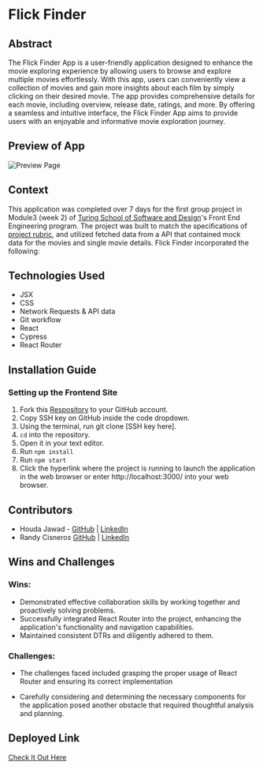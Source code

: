 # Flick Finder 

## Abstract
The Flick Finder App is a user-friendly application designed to enhance the movie exploring experience by allowing users to browse and explore multiple movies effortlessly. With this app, users can conveniently view a collection of movies and gain more insights about each film by simply clicking on their desired movie. The app provides comprehensive details for each movie, including overview, release date, ratings, and more. By offering a seamless and intuitive interface, the Flick Finder App aims to provide users with an enjoyable and informative movie exploration journey.

## Preview of App
![Preview Page](https://media.giphy.com/media/akKOA7IwTXi3fSRKaj/giphy.gif)

## Context
This application was completed over 7 days for the first group project in Module3 (week 2) of [Turing School of Software and Design](https://turing.edu/)'s Front End Engineering program. The project was built to match the specifications of [project rubric](https://frontend.turing.edu/projects/module-3/rancid-tomatillos-v3.html), and utilized fetched data from a API that contained mock data for the movies and single movie details. Flick Finder incorporated the following:

## Technologies Used
* JSX
* CSS
* Network Requests & API data
* Git workflow
* React
* Cypress
* React Router


## Installation Guide
### Setting up the Frontend Site
1. Fork this [Respository](https://github.com/hjawad22/rancid-tomatillos) to your GitHub account.
2. Copy SSH key on GitHub inside the code dropdown.
3. Using the terminal, run git clone [SSH key here].
4. `cd` into the repository.
5. Open it in your text editor.
6. Run `npm install`
7. Run `npm start`
8. Click the hyperlink where the project is running to launch the application in the web browser or enter http://localhost:3000/ into your web browser.


## Contributors
- Houda Jawad - [GitHub](https://github.com/hjawad22) | [LinkedIn](https://www.linkedin.com/in/houda-jawad-b0315675/)
- Randy Cisneros [GitHub](https://github.com/RandyGitProjects) | [LinkedIn](https://www.linkedin.com/in/randy-cisneros-17006a191/)


## Wins and Challenges
### Wins:
- Demonstrated effective collaboration skills by working together and proactively solving problems.
- Successfully integrated React Router into the project, enhancing the application's functionality and navigation capabilities.
- Maintained consistent DTRs and diligently adhered to them.
### Challenges:
- The challenges faced included grasping the proper usage of React Router and ensuring its correct implementation

- Carefully considering and determining the necessary components for the application posed another obstacle that required thoughtful analysis and planning.

## Deployed Link
[Check It Out Here](https://rancid-tomatillos-black.vercel.app/)

